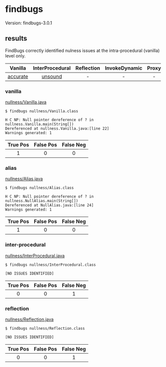 
# findbugs

Version: findbugs-3.0.1

## results

FindBugs correctly identified nulness issues at the intra-procedural (vanilla) level only.

| Vanilla | InterProcedural | Reflection | InvokeDynamic | Proxy |
| :---: | :---: | :---: | :---: | :---: |
| [accurate](https://github.com/michaelemery/staticanalysis/blob/master/checker/nullness/findbugs.md#vanilla) | [unsound](https://github.com/michaelemery/staticanalysis/blob/master/checker/nullness/findbugs.md#inter-procedural) | - | - | - |

### vanilla
[nullness/Vanilla.java](https://github.com/michaelemery/staticanalysis/blob/master/checker/nullness/Vanilla.java)

```
$ findbugs nullness/Vanilla.class 

H C NP: Null pointer dereference of ? in nullness.Vanilla.main(String[])  
Dereferenced at nullness.Vanilla.java:[line 22]
Warnings generated: 1
```

| True Pos | False Pos | False Neg |
| :---: | :---: | :---: |
| 1 | 0 | 0 |

### alias

[nullness/Alias.java](https://github.com/michaelemery/staticanalysis/blob/master/checker/nullness/Alias.java)

```
$ findbugs nullness/Alias.class 

H C NP: Null pointer dereference of ? in nullness.NullAlias.main(String[])  
Dereferenced at NullAlias.java:[line 24]
Warnings generated: 1
```

| True Pos | False Pos | False Neg |
| :---: | :---: | :---: |
| 1 | 0 | 0 |

### inter-procedural

[nullness/InterProcedural.java](https://github.com/michaelemery/staticanalysis/blob/master/checker/nullness/InterProcedural.java)

```
$ findbugs nullness/InterProcedural.class 

[NO ISSUES IDENTIFIED]
```

| True Pos | False Pos | False Neg |
| :---: | :---: | :---: |
| 0 | 0 | 1 |

### reflection

[nullness/Reflection.java](https://github.com/michaelemery/staticanalysis/blob/master/checker/nullness/Reflection.java)

```
$ findbugs nullness/Reflection.class 

[NO ISSUES IDENTIFIED]
```

| True Pos | False Pos | False Neg |
| :---: | :---: | :---: |
| 0 | 0 | 1 |
